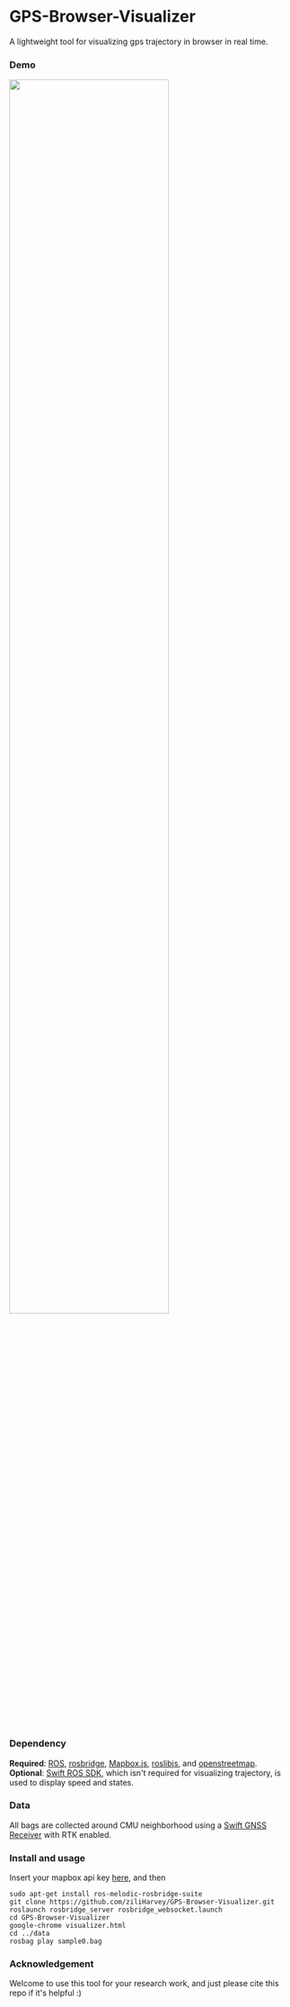 # GPS-Browser-Visualizer
A lightweight tool for visualizing gps trajectory in browser in real time.

### Demo
<img src="https://github.com/ziliHarvey/GPS-Browser-Visualizer/blob/master/demo1.gif" width=75% height=75%>

### Dependency
**Required**:
[ROS](https://www.ros.org/), [rosbridge](http://wiki.ros.org/rosbridge_suite/Tutorials/RunningRosbridge), [Mapbox.js](https://docs.mapbox.com/mapbox.js/api/v3.2.1/), [roslibjs](http://wiki.ros.org/roslibjs), and [openstreetmap](https://www.openstreetmap.org).  
**Optional**:
[Swift ROS SDK](https://support.swiftnav.com/customer/en/portal/articles/2924342-using-ros-with-swift-navigation-gnss-devices), which isn't required for visualizing trajectory, is used to display speed and states. 

### Data
All bags are collected around CMU neighborhood using a [Swift GNSS Receiver](https://www.swiftnav.com/duro) with RTK enabled.

### Install and usage
Insert your mapbox api key [here](https://github.com/ziliHarvey/GPS-Browser-Visualizer/blob/master/js/visualizer.js#L30), and then
```
sudo apt-get install ros-melodic-rosbridge-suite
git clone https://github.com/ziliHarvey/GPS-Browser-Visualizer.git
roslaunch rosbridge_server rosbridge_websocket.launch
cd GPS-Browser-Visualizer
google-chrome visualizer.html
cd ../data
rosbag play sample0.bag
```
### Acknowledgement
Welcome to use this tool for your research work, and just please cite this repo if it's helpful :)
